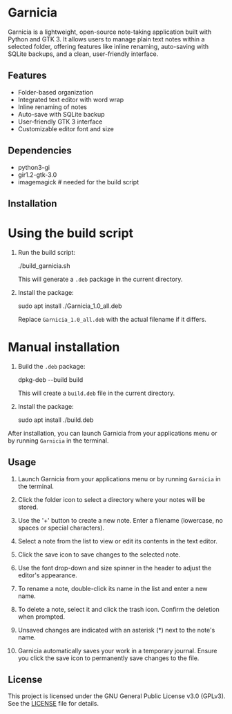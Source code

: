 # Garnicia

Garnicia is a lightweight, open-source note-taking application built with Python and GTK 3. It allows users to manage plain text notes within a selected folder, offering features like inline renaming, auto-saving with SQLite backups, and a clean, user-friendly interface.

## Features

- Folder-based organization
- Integrated text editor with word wrap
- Inline renaming of notes
- Auto-save with SQLite backup
- User-friendly GTK 3 interface
- Customizable editor font and size

## Dependencies

- python3-gi
- gir1.2-gtk-3.0
- imagemagick  # needed for the build script

## Installation

# Using the build script
1. Run the build script:

   ./build_garnicia.sh

   This will generate a `.deb` package in the current directory.

2. Install the package:

   sudo apt install ./Garnicia_1.0_all.deb

   Replace `Garnicia_1.0_all.deb` with the actual filename if it differs.

# Manual installation

1. Build the `.deb` package:

   dpkg-deb --build build

   This will create a `build.deb` file in the current directory.

2. Install the package:

   sudo apt install ./build.deb

After installation, you can launch Garnicia from your applications menu or by running `Garnicia` in the terminal.


## Usage

1. Launch Garnicia from your applications menu or by running `Garnicia` in the terminal.

2. Click the folder icon to select a directory where your notes will be stored.

3. Use the '+' button to create a new note. Enter a filename (lowercase, no spaces or special characters).

4. Select a note from the list to view or edit its contents in the text editor.

5. Click the save icon to save changes to the selected note.
6. Use the font drop-down and size spinner in the header to adjust the editor's appearance.

7. To rename a note, double-click its name in the list and enter a new name.

8. To delete a note, select it and click the trash icon. Confirm the deletion when prompted.

9. Unsaved changes are indicated with an asterisk (*) next to the note's name.

10. Garnicia automatically saves your work in a temporary journal. Ensure you click the save icon to permanently save changes to the file.


## License

This project is licensed under the GNU General Public License v3.0 (GPLv3).
See the [LICENSE](LICENSE) file for details.

